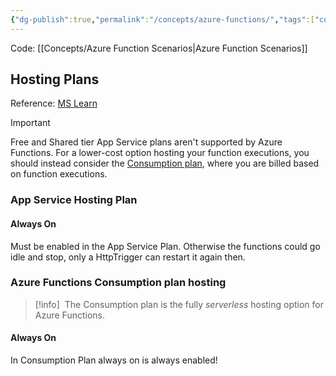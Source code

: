 ```yaml
---
{"dg-publish":true,"permalink":"/concepts/azure-functions/","tags":["concept/SRE/cloud/azure","review"]}
---
```


Code: [[Concepts/Azure Function Scenarios\|Azure Function Scenarios]]


## Hosting Plans

Reference: [MS Learn](https://learn.microsoft.com/en-us/azure/azure-functions/dedicated-plan)


> [!important] 
> Free and Shared tier App Service plans aren't supported by Azure Functions. For a lower-cost option hosting your function executions, you should instead consider the [Consumption plan](https://learn.microsoft.com/en-us/azure/azure-functions/consumption-plan), where you are billed based on function executions.

### App Service Hosting Plan
#### Always On

Must be enabled in the App Service Plan.
Otherwise the functions could go idle and stop, only a HttpTrigger can restart it again then.
### Azure Functions Consumption plan hosting


> [!info] 
>  The Consumption plan is the fully _serverless_ hosting option for Azure Functions.

#### Always On

In Consumption Plan always on is always enabled!